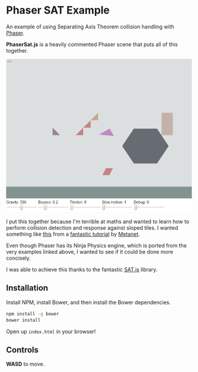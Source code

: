 # Phaser SAT Example

An example of using Separating Axis Theorem collision handling with
[Phaser](https://github.com/photonstorm/phaser).

**PhaserSat.js** is a heavily commented Phaser scene that puts all of this
together.

![A screenshot of the Phaser SAT example in action](screenshot.png)

I put this together because I'm terrible at maths and wanted to learn how to
perform collision detection and response against sloped tiles. I wanted
something like [this](http://www.metanetsoftware.com/technique/diagrams/tutA_demo.html)
from a [fantastic tutorial](http://www.metanetsoftware.com/technique/tutorialA.html)
by [Metanet](http://www.metanetsoftware.com/).

Even though Phaser has its Ninja Physics engine, which is ported from the very
examples linked above, I wanted to see if it could be done more concisely.

I was able to achieve this thanks to the fantastic
[SAT.js](https://github.com/jriecken/sat-js) library.

## Installation

Install NPM, install Bower, and then install the Bower dependencies.

```bash
npm install -g bower
bower install
```

Open up `index.html` in your browser!

## Controls

**WASD** to move.

